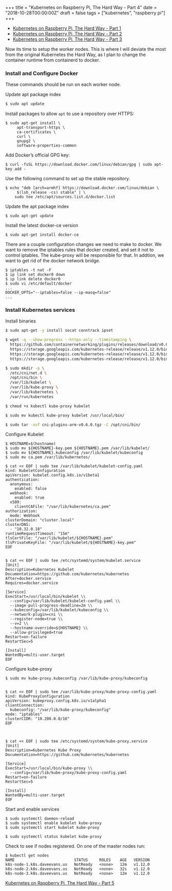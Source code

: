 +++
title = "Kubernetes on Raspberry Pi, The Hard Way - Part 4"
date = "2018-10-28T00:00:00Z"
draft = false
tags = ["kubernetes", "raspberry pi"]
+++

- [Kubernetes on Raspberry Pi, The Hard Way - Part 1](/posts/kubernetes-on-raspberry-pi-the-hard-way-part-1/)
- [Kubernetes on Raspberry Pi, The Hard Way - Part 2](/posts/kubernetes-on-raspberry-pi-the-hard-way-part-2/)
- [Kubernetes on Raspberry Pi, The Hard Way - Part 3](/posts/kubernetes-on-raspberry-pi-the-hard-way-part-3/)

Now its time to setup the worker nodes.  This is where I will deviate the most from the original Kubernetes the Hard Way, as I plan to change the container runtime from containerd to docker.

### Install and Configure Docker
These commands should be run on each worker node.

Update apt package index

```sh
$ sudo apt update
```
Install packages to allow `apt` to use a repository over HTTPS:

```
$ sudo apt-get install \
     apt-transport-https \
     ca-certificates \
     curl \
     gnupg2 \
     software-properties-common
```
Add Docker’s official GPG key:

```
$ curl -fsSL https://download.docker.com/linux/debian/gpg | sudo apt-key add -
```
Use the following command to set up the stable repository.

```
$ echo "deb [arch=armhf] https://download.docker.com/linux/debian \
     $(lsb_release -cs) stable" | \
    sudo tee /etc/apt/sources.list.d/docker.list
```
Update the apt package index

```
$ sudo apt-get update
```
Install the latest docker-ce version

```
$ sudo apt-get install docker-ce
```
There are a couple configuration changes we need to make to docker.  We want to remove the iptables rules that docker created, and set it not to control iptables.  The kube-proxy will be responsible for that. In addtion, we want to get rid of the docker network bridge.

```
$ iptables -t nat -F
$ ip link set docker0 down
$ ip link delete docker0
$ sudo vi /etc/default/docker
...
DOCKER_OPTS="--iptables=false --ip-masq=false"
...
```


### Install Kubernetes services
Install binaries

```sh
$ sudo apt-get -y install socat conntrack ipset

$ wget -q --show-progress --https-only --timestamping \
  https://github.com/containernetworking/plugins/releases/download/v0.6.0/cni-plugins-arm-v0.6.0.tgz \
  https://storage.googleapis.com/kubernetes-release/release/v1.12.0/bin/linux/arm/kubectl \
  https://storage.googleapis.com/kubernetes-release/release/v1.12.0/bin/linux/arm/kube-proxy \
  https://storage.googleapis.com/kubernetes-release/release/v1.12.0/bin/linux/arm/kubelet

$ sudo mkdir -p \
  /etc/cni/net.d \
  /opt/cni/bin \
  /var/lib/kubelet \
  /var/lib/kube-proxy \
  /var/lib/kubernetes \
  /var/run/kubernetes

$ chmod +x kubectl kube-proxy kubelet

$ sudo mv kubectl kube-proxy kubelet /usr/local/bin/

$ sudo tar -xvf cni-plugins-arm-v0.6.0.tgz -C /opt/cni/bin/
```

Configure Kubelet

```
$ HOSTNAME=$(hostname)
$ sudo mv ${HOSTNAME}-key.pem ${HOSTNAME}.pem /var/lib/kubelet/
$ sudo mv ${HOSTNAME}.kubeconfig /var/lib/kubelet/kubeconfig
$ sudo mv ca.pem /var/lib/kubernetes/

$ cat << EOF | sudo tee /var/lib/kubelet/kubelet-config.yaml
kind: KubeletConfiguration
apiVersion: kubelet.config.k8s.io/v1beta1
authentication:
  anonymous:
    enabled: false
  webhook:
    enabled: true
  x509:
    clientCAFile: "/var/lib/kubernetes/ca.pem"
authorization:
  mode: Webhook
clusterDomain: "cluster.local"
clusterDNS: 
  - "10.32.0.10"
runtimeRequestTimeout: "15m"
tlsCertFile: "/var/lib/kubelet/${HOSTNAME}.pem"
tlsPrivateKeyFile: "/var/lib/kubelet/${HOSTNAME}-key.pem"
EOF


$ cat << EOF | sudo tee /etc/systemd/system/kubelet.service
[Unit]
Description=Kubernetes Kubelet
Documentation=https://github.com/kubernetes/kubernetes
After=docker.service
Requires=docker.service

[Service]
ExecStart=/usr/local/bin/kubelet \\
  --config=/var/lib/kubelet/kubelet-config.yaml \\
  --image-pull-progress-deadline=2m \\
  --kubeconfig=/var/lib/kubelet/kubeconfig \\
  --network-plugin=cni \\
  --register-node=true \\
  --v=2 \\
  --hostname-override=${HOSTNAME} \\
  --allow-privileged=true
Restart=on-failure
RestartSec=5

[Install]
WantedBy=multi-user.target
EOF
```

Configure kube-proxy

```
$ sudo mv kube-proxy.kubeconfig /var/lib/kube-proxy/kubeconfig


$ cat << EOF | sudo tee /var/lib/kube-proxy/kube-proxy-config.yaml
kind: KubeProxyConfiguration
apiVersion: kubeproxy.config.k8s.io/v1alpha1
clientConnection:
  kubeconfig: "/var/lib/kube-proxy/kubeconfig"
mode: "iptables"
clusterCIDR: "10.200.0.0/16"
EOF



$ cat << EOF | sudo tee /etc/systemd/system/kube-proxy.service
[Unit]
Description=Kubernetes Kube Proxy
Documentation=https://github.com/kubernetes/kubernetes

[Service]
ExecStart=/usr/local/bin/kube-proxy \\
  --config=/var/lib/kube-proxy/kube-proxy-config.yaml
Restart=on-failure
RestartSec=5

[Install]
WantedBy=multi-user.target
EOF
```

Start and enable services

```
$ sudo systemctl daemon-reload
$ sudo systemctl enable kubelet kube-proxy
$ sudo systemctl start kubelet kube-proxy

$ sudo systemctl status kubelet kube-proxy
```

Check to see if nodes registered. On one of the master nodes run:

```
$ kubectl get nodes
NAME                          STATUS     ROLES    AGE   VERSION
k8s-node-1.k8s.daveevans.us   NotReady   <none>   12m   v1.12.0
k8s-node-2.k8s.daveevans.us   NotReady   <none>   32s   v1.12.0
k8s-node-3.k8s.daveevans.us   NotReady   <none>   12m   v1.12.0
```

[Kubernetes on Raspberry Pi, The Hard Way - Part 5](/posts/kubernetes-on-raspberry-pi-the-hard-way-part-5/)
